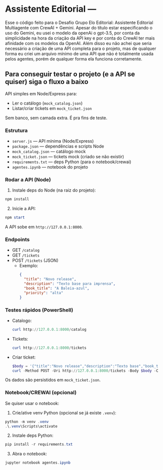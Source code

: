 # Assistente Editorial — 
Esse o código feito para o Desafio Grupo Elo Editorial: Assistente Editorial Multiagente com CrewAI + Gemini. Apesar do título estar especificando o uso do Gemini, eu usei o modelo da openAi o gpt-3.5, 
por conta da simplicidade na hora da criação da API key e por conta do CrewAI ter mais  afinidade com os
modelos da OpenAI. Além disso eu não achei que seria necessário a criação de uma API completa para o projeto, mas de qualquer forma eu criei um arquivo mínimo de uma API que não é totalmente usada pelos agentes, porém de qualquer forma ela funciona corretamente. 

## Para conseguir testar o projeto (e a API se quiser) siga o fluxo a baixo

API simples em Node/Express para:
- Ler o catálogo (`mock_catalog.json`)
- Listar/criar tickets em `mock_ticket.json`

Sem banco, sem camada extra. É pra fins de teste.

### Estrutura
- `server.js` — API mínima (Node/Express)
- `package.json` — dependências e scripts Node
- `mock_catalog.json` — catálogo mock
- `mock_ticket.json` — tickets mock (criado se não existir)
- `requirements.txt` — deps Python (para o notebook/crewai)
- `agentes.ipynb` — notebook do projeto

### Rodar a API (Node)
1) Instale deps do Node (na raiz do projeto):

```powershell
npm install
```

2) Inicie a API:

```powershell
npm start
```

A API sobe em `http://127.0.0.1:8000`.

### Endpoints
- GET `/catalog`
- GET `/tickets`
- POST `/tickets` (JSON)
  - Exemplo:
    ```json
    {
      "title": "Novo release",
      "description": "Texto base para imprensa",
      "book_title": "A Baleia-azul",
      "priority": "alta"
    }
    ```

### Testes rápidos (PowerShell)
- Catalogo:
  ```powershell
  curl http://127.0.0.1:8000/catalog
  ```
- Tickets:
  ```powershell
  curl http://127.0.0.1:8000/tickets
  ```
- Criar ticket:
  ```powershell
  $body = '{"title":"Novo release","description":"Texto base","book_title":"A Girafa","priority":"media"}'
  curl -Method POST -Uri http://127.0.0.1:8000/tickets -Body $body -ContentType 'application/json'
  ```

Os dados são persistidos em `mock_ticket.json`.

### Notebook/CREWAI (opcional)
Se quiser usar o notebook:

1) Crie/ative venv Python (opcional se já existe `.venv`):
```powershell
python -m venv .venv
.\.venv\Scripts\activate
```
2) Instale deps Python:
```powershell
pip install -r requirements.txt
```
3) Abra o notebook:
```powershell
jupyter notebook agentes.ipynb
```
